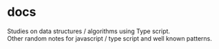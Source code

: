 # docs
Studies on data structures / algorithms using Type script.    
Other random notes for javascript / type script and well known patterns.  
